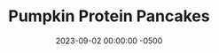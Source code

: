 ---
layout: post
title:  "Pumpkin Protein Pancakes"
date:   2023-09-02 00:00:00 -0500
categories:
- Recipes
- Breakfast
permalink: /recipes/pancake
image: /assets/Food/Breakfast/Pumpkin Pancake/pancake-cover.jpg
ing: pancake-ing
facts: pancake-facts
Prep: 20
Rest: 
Cook: 10
Source1: https://www.youtube.com/watch?v=lGQu2aFsnvc
Source2: 
whisk: https://s.samsungfood.com/yiMuk
tags: 
- oatmeal
- oats
- protein
- whey
- yogurt
- gluten free
- butternut
- squash
- sweet potato
- vic
Description: Unlike regular pancakes, these will serve to keep you fully all the way until lunch. With protein of the whey and fiber of the oats, plus the addition of pumpkin puree serve as a perfect fall recipe. These also work as waffles as well, but I prefer the pancakes.  For more pumpkin recipes, see my <a href="pumpkin-bread">Protein Pumpkin Loaf</a>, <a href="pumpkin-pie">Perfect Protein Packed Pumpkin Pie</a>, or <a href="oats-pumpkin">Pumpkin Pie Protein Overnight Oats</a>
Instructions: 
- In a medium bowl, whisk together all the ingredients. Let batter rest for 5-10 minutes<br><br>

- Some good substitutions include replacing the pumpkin puree with a mashed banana, <a href="apple-spread">No Sugar Added Apple Spread</a>, or <a href="sweet-potato-puree">Roasted Sweet Potatoe Puree</a>. You can also use 1/2 tbsp (10 g) honey/maple syrup or 1 tbsp (15 g) mini chocolate chips in place of the liquid stevia or monk fruit.  For a banana nut pancake, leave out the ginger and nutmeg, and instead add about 1/4 tsp (1.25 g) almond extract, as well as used a mashed overripe banana in place of pumpkin<br><br>

- Meanwhile, preheat a large nonstick pan over medium heat with a spray of oil. The pan should sound like it's sizzling lightly when the batter is spooned in<br><br>

- Scoop batter into the pan. Cover, and cook over medium heat for about a minute, or until bubbles start to form. Flip, and cook for an additional minute. Remove from the pan, transfer to a wire rack or plate, and repeat. This recipe should make about 6 small pancakes<br><br>

- Also works as waffles. Cook on medium heat or so for 2-3 minutes
---